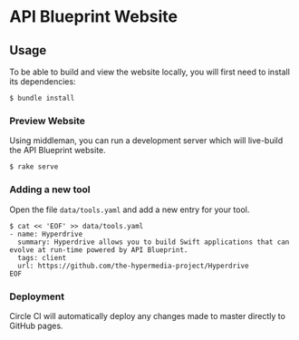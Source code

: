 # API Blueprint Website

## Usage

To be able to build and view the website locally, you will first need to
install its dependencies:

```shell
$ bundle install
```

### Preview Website

Using middleman, you can run a development server which will live-build the API
Blueprint website.

```shell
$ rake serve
```

### Adding a new tool

Open the file `data/tools.yaml` and add a new entry for your tool.

```shell
$ cat << 'EOF' >> data/tools.yaml
- name: Hyperdrive
  summary: Hyperdrive allows you to build Swift applications that can evolve at run-time powered by API Blueprint.
  tags: client
  url: https://github.com/the-hypermedia-project/Hyperdrive
EOF
```

### Deployment

Circle CI will automatically deploy any changes made to master directly to
GitHub pages.
